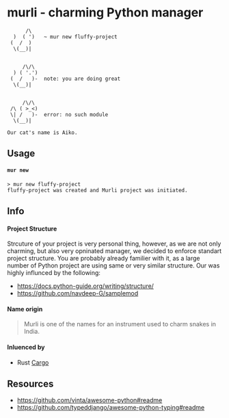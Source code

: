 # murli - charming Python manager

```
      /\
  )  ( ')   ~ mur new fluffy-project
 (  /  ) 
  \(__)|


     /\/\
  ) ( '.')
 (  /   )-  note: you are doing great
  \(__)|


     /\/\
 /\ ( >_<)
 \| /   )-  error: no such module
  \(__)|
  
Our cat's name is Aiko.
```


## Usage

#### `mur new`
```
> mur new fluffy-project
fluffy-project was created and Murli project was initiated. 
```


## Info

#### Project Structure
Strcuture of your project is very personal thing, however, as we are not only charming, but also very opninated manager, we decided to enforce standart project structure. You are probably already familier with it, as a large number of Python project are using same or very similar structure. Our was highly influnced by the following:
- https://docs.python-guide.org/writing/structure/
- https://github.com/navdeep-G/samplemod

#### Name origin
> Murli is one of the names for an instrument used to charm snakes in India.

#### Inluenced by
- Rust [Cargo](https://doc.rust-lang.org/cargo/index.html)


## Resources
- https://github.com/vinta/awesome-python#readme
- https://github.com/typeddjango/awesome-python-typing#readme
